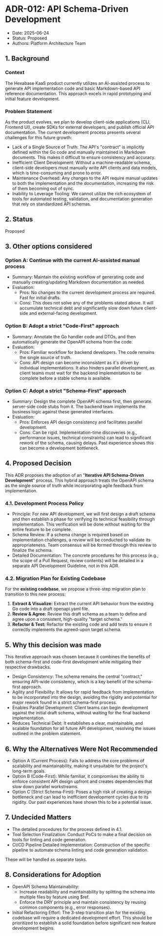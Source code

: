 # ADR-012: API Schema-Driven Development

- Date: 2025-06-24
- Status: Proposed
- Authors: Platform Architecture Team

## 1. Background

### Context

The Hexabase KaaS product currently utilizes an AI-assisted process to generate API implementation code and basic Markdown-based API reference documentation. This approach excels in rapid prototyping and initial feature development.

### Problem Statement

As the product evolves, we plan to develop client-side applications (CLI, Frontend UI), create SDKs for external developers, and publish official API documentation. The current development process presents several challenges for this future growth:

- Lack of a Single Source of Truth: The API's "contract" is implicitly defined within the Go code and manually maintained in Markdown documents. This makes it difficult to ensure consistency and accuracy.
- Inefficient Client Development: Without a machine-readable schema, client-side developers must manually write API clients and data models, which is time-consuming and prone to error.
- Maintenance Overhead: Any changes to the API require manual updates to both the implementation and the documentation, increasing the risk of them becoming out of sync.
- Inability to Leverage Tooling: We cannot utilize the rich ecosystem of tools for automated testing, validation, and documentation generation that rely on standardized API schemas.

## 2. Status

Proposed

## 3. Other options considered

### Option A: Continue with the current AI-assisted manual process

- Summary: Maintain the existing workflow of generating code and manually creating/updating Markdown documentation as needed.
- Evaluation:
  - Pros: No changes to the current development process are required. Fast for initial drafts.
  - Cons: This does not solve any of the problems stated above. It will accumulate technical debt and significantly slow down future client-side and external-facing development.

### Option B: Adopt a strict "Code-First" approach

- Summary: Annotate the Go handler code and DTOs, and then automatically generate the OpenAPI schema from the code.
- Evaluation:
  - Pros: Familiar workflow for backend developers. The code remains the single source of truth.
  - Cons: API design can become inconsistent as it's driven by individual implementations. It also hinders parallel development, as client teams must wait for the backend implementation to be complete before a stable schema is available.

### Option C: Adopt a strict "Schema-First" approach

- Summary: Design the complete OpenAPI schema first, then generate server-side code stubs from it. The backend team implements the business logic against these generated interfaces.
- Evaluation:
  - Pros: Enforces API design consistency and facilitates parallel development.
  - Cons: Can be rigid. Implementation-time discoveries (e.g., performance issues, technical constraints) can lead to significant rework of the schema, causing delays. Past experience shows this can become a development bottleneck.

## 4. Proposed Decision

This ADR proposes the adoption of an "**Iterative API Schema-Driven Development**" process. This hybrid approach treats the OpenAPI schema as the single source of truth while incorporating agile feedback from implementation.

### 4.1. Development Process Policy

- Principle: For new API development, we will first design a draft schema and then establish a phase for verifying its technical feasibility through implementation. This verification will be done without waiting for the entire feature to be complete.
- Schema Review: If a schema change is required based on implementation challenges, a review will be conducted to validate its appropriateness. Team consensus will be formed through this review to finalize the schema.
- Detailed Documentation: The concrete procedures for this process (e.g., the scope of a Pull Request, review contents) will be detailed in a separate API Development Guideline, not in this ADR.

### 4.2. Migration Plan for Existing Codebase

For the **existing codebase**, we propose a three-step migration plan to transition to this new process:

1.  **Extract & Visualize:** Extract the current API behavior from the existing Go code into a draft openapi.yaml file.
2.  **Review & Agree:** Review this draft schema as a team to define and agree upon a consistent, high-quality "target schema."
3.  **Refactor & Test:** Refactor the existing code and add tests to ensure it correctly implements the agreed-upon target schema.

## 5. Why this decision was made

This iterative approach was chosen because it combines the benefits of both schema-first and code-first development while mitigating their respective drawbacks.

- Design Consistency: The schema remains the central "contract," ensuring API-wide consistency, which is a key benefit of the schema-first approach.
- Agility and Flexibility: It allows for rapid feedback from implementation to be incorporated into the design, avoiding the rigidity and potential for major rework found in a strict schema-first process.
- Enables Parallel Development: Client teams can begin development against the initial draft schema, without waiting for the final backend implementation.
- Reduces Technical Debt: It establishes a clear, maintainable, and scalable foundation for all future API development, resolving the issues outlined in the problem statement.

## 6. Why the Alternatives Were Not Recommended

- Option A (Current Process): Fails to address the core problems of scalability and maintainability, making it unsuitable for the project's long-term goals.
- Option B (Code-First): While familiar, it compromises the ability to enforce consistent API design upfront and creates dependencies that slow down parallel workstreams.
- Option C (Strict Schema-First): Poses a high risk of creating a design bottleneck and can lead to inefficient development cycles due to its rigidity. Our past experiences have shown this to be a potential issue.

## 7. Undecided Matters

- The detailed procedures for the process defined in 4.1.
- Tool Selection Finalization: Conduct PoCs to make a final decision on tools for linting and code generation.
- CI/CD Pipeline Detailed Implementation: Construction of the specific pipeline to automate schema linting and code generation validation.

These will be handled as separate tasks.

## 8. Considerations for Adoption

- OpenAPI Schema Maintainability:
  - Increase readability and maintainability by splitting the schema into multiple files by feature using $ref.
  - Enforce the DRY principle and maintain consistency by reusing common components (e.g., error responses).
- Initial Refactoring Effort: The 3-step transition plan for the existing codebase will require a dedicated development effort. This should be prioritized to establish a solid foundation before significant new feature development begins.
